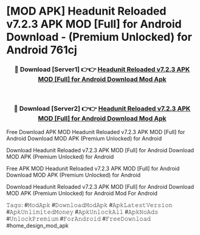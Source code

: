# [MOD APK] Headunit Reloaded v7.2.3 APK MOD [Full] for Android Download - (Premium Unlocked) for Android 761cj



<div align="center">
<h3>🔴 Download [Server1] 👉👉 <a href="https://momento.my/?title=Headunit_Reloaded_v7.2.3_APK_MOD_[Full]_for_Android_Download">Headunit Reloaded v7.2.3 APK MOD [Full] for Android Download Mod Apk</a></h3><br>

<h3>🔴 Download [Server2] 👉👉 <a href="https://momento.my/?title=Headunit_Reloaded_v7.2.3_APK_MOD_[Full]_for_Android_Download">Headunit Reloaded v7.2.3 APK MOD [Full] for Android Download Mod Apk</a></h3>
</div>



Free Download APK MOD Headunit Reloaded v7.2.3 APK MOD [Full] for Android Download MOD APK (Premium Unlocked) for Android

Download Headunit Reloaded v7.2.3 APK MOD [Full] for Android Download MOD APK (Premium Unlocked) for Android

Free APK MOD Headunit Reloaded v7.2.3 APK MOD [Full] for Android Download MOD APK (Premium Unlocked) for Android

Download Headunit Reloaded v7.2.3 APK MOD [Full] for Android Download MOD APK (Premium Unlocked) for Android Mod For Android

𝚃𝚊𝚐𝚜: #𝙼𝚘𝚍𝙰𝚙𝚔 #𝙳𝚘𝚠𝚗𝚕𝚘𝚊𝚍𝙼𝚘𝚍𝙰𝚙𝚔 #𝙰𝚙𝚔𝙻𝚊𝚝𝚎𝚜𝚝𝚅𝚎𝚛𝚜𝚒𝚘𝚗 #𝙰𝚙𝚔𝚄𝚗𝚕𝚒𝚖𝚒𝚝𝚎𝚍𝙼𝚘𝚗𝚎𝚢 #𝙰𝚙𝚔𝚄𝚗𝚕𝚘𝚌𝚔𝙰𝚕𝚕 #𝙰𝚙𝚔𝙽𝚘𝙰𝚍𝚜 #𝚄𝚗𝚕𝚘𝚌𝚔𝙿𝚛𝚎𝚖𝚒𝚞𝚖 #𝙵𝚘𝚛𝙰𝚗𝚍𝚛𝚘𝚒𝚍 #𝙵𝚛𝚎𝚎𝙳𝚘𝚠𝚗𝚕𝚘𝚊𝚍 #home_design_mod_apk
